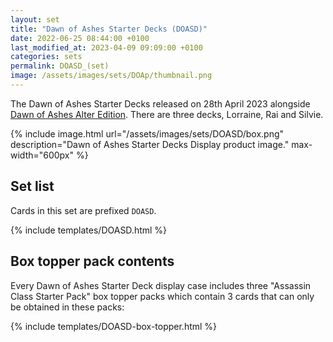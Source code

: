 ```yaml
---
layout: set
title: "Dawn of Ashes Starter Decks (DOASD)"
date: 2022-06-25 08:44:00 +0100
last_modified_at: 2023-04-09 09:09:00 +0100
categories: sets
permalink: DOASD_(set)
image: /assets/images/sets/DOAp/thumbnail.png
---
```


The Dawn of Ashes Starter Decks  released on 28th April 2023 alongside [Dawn of Ashes Alter Edition](/DOA-Alter_(set)). There are three decks, Lorraine, Rai and Silvie.

{% include image.html url="/assets/images/sets/DOASD/box.png" description="Dawn of Ashes Starter Decks Display product image." max-width="600px" %}

## Set list

Cards in this set are prefixed `DOASD`.

{% include templates/DOASD.html %}

## Box topper pack contents

Every Dawn of Ashes Starter Deck display case includes three "Assassin Class Starter Pack" box topper packs which contain 3 cards that can only be obtained in these packs:

{% include templates/DOASD-box-topper.html %}
